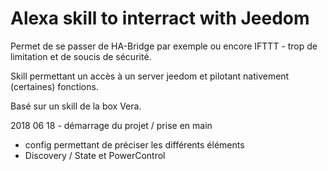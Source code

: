 # Alexa skill to interract with Jeedom

Permet de se passer de HA-Bridge par exemple ou encore IFTTT - trop de limitation et de soucis de sécurité.

Skill permettant un accès à un server jeedom et pilotant nativement (certaines) fonctions.

Basé sur un skill de la box Vera.

2018 06 18 - démarrage du projet / prise en main
- config permettant de préciser les différents éléments
- Discovery / State et PowerControl
